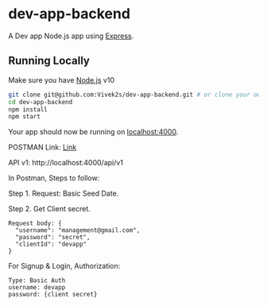 # dev-app-backend

A Dev app Node.js app using [Express](http://expressjs.com/).

## Running Locally

Make sure you have [Node.js](http://nodejs.org/) v10

```sh
git clone git@github.com:Vivek2s/dev-app-backend.git # or clone your own fork
cd dev-app-backend
npm install
npm start
```

Your app should now be running on [localhost:4000](http://localhost:4000/).

POSTMAN Link: [Link](https://www.getpostman.com/collections/af5e5434590e01744766)

API v1: http://localhost:4000/api/v1

In Postman, Steps to follow:

Step 1. Request: Basic Seed Date. 

Step 2. Get Client secret.
```
Request body: {
  "username": "management@gmail.com",
  "password": "secret",
  "clientId": "devapp"
}
```

For Signup & Login, Authorization:
```
Type: Basic Auth
username: devapp
password: {client secret}
```
